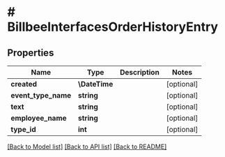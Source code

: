 # # BillbeeInterfacesOrderHistoryEntry

## Properties

Name | Type | Description | Notes
------------ | ------------- | ------------- | -------------
**created** | **\DateTime** |  | [optional]
**event_type_name** | **string** |  | [optional]
**text** | **string** |  | [optional]
**employee_name** | **string** |  | [optional]
**type_id** | **int** |  | [optional]

[[Back to Model list]](../../README.md#models) [[Back to API list]](../../README.md#endpoints) [[Back to README]](../../README.md)
